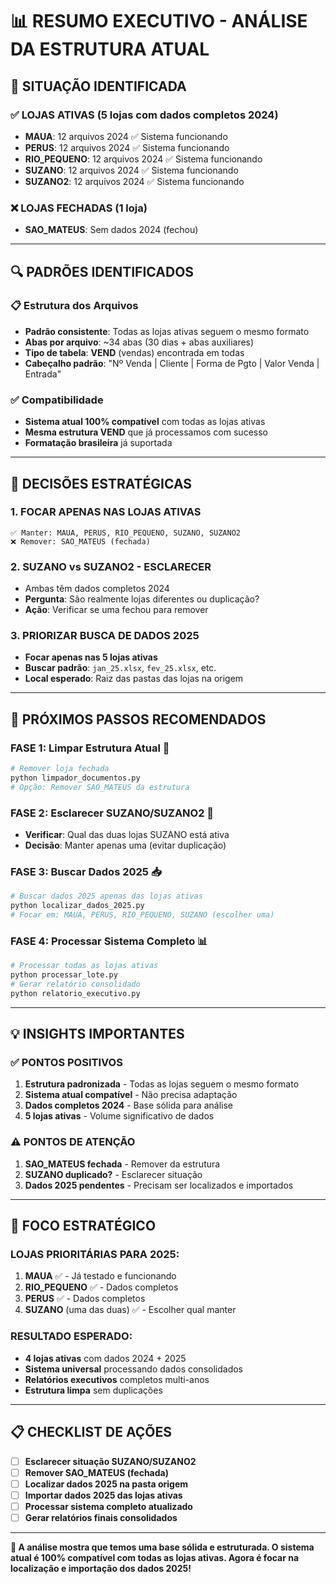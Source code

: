 # 📊 RESUMO EXECUTIVO - ANÁLISE DA ESTRUTURA ATUAL

## 🎯 SITUAÇÃO IDENTIFICADA

### ✅ **LOJAS ATIVAS (5 lojas com dados completos 2024)**
- **MAUA**: 12 arquivos 2024 ✅ Sistema funcionando
- **PERUS**: 12 arquivos 2024 ✅ Sistema funcionando  
- **RIO_PEQUENO**: 12 arquivos 2024 ✅ Sistema funcionando
- **SUZANO**: 12 arquivos 2024 ✅ Sistema funcionando
- **SUZANO2**: 12 arquivos 2024 ✅ Sistema funcionando

### ❌ **LOJAS FECHADAS (1 loja)**
- **SAO_MATEUS**: Sem dados 2024 (fechou)

---

## 🔍 **PADRÕES IDENTIFICADOS**

### 📋 **Estrutura dos Arquivos**
- **Padrão consistente**: Todas as lojas ativas seguem o mesmo formato
- **Abas por arquivo**: ~34 abas (30 dias + abas auxiliares)
- **Tipo de tabela**: **VEND** (vendas) encontrada em todas
- **Cabeçalho padrão**: "Nº Venda | Cliente | Forma de Pgto | Valor Venda | Entrada"

### ✅ **Compatibilidade**
- **Sistema atual 100% compatível** com todas as lojas ativas
- **Mesma estrutura VEND** que já processamos com sucesso
- **Formatação brasileira** já suportada

---

## 🎯 **DECISÕES ESTRATÉGICAS**

### 1. **FOCAR APENAS NAS LOJAS ATIVAS**
```
✅ Manter: MAUA, PERUS, RIO_PEQUENO, SUZANO, SUZANO2
❌ Remover: SAO_MATEUS (fechada)
```

### 2. **SUZANO vs SUZANO2 - ESCLARECER**
- Ambas têm dados completos 2024
- **Pergunta**: São realmente lojas diferentes ou duplicação?
- **Ação**: Verificar se uma fechou para remover

### 3. **PRIORIZAR BUSCA DE DADOS 2025**
- **Focar apenas nas 5 lojas ativas**
- **Buscar padrão**: `jan_25.xlsx`, `fev_25.xlsx`, etc.
- **Local esperado**: Raiz das pastas das lojas na origem

---

## 🚀 **PRÓXIMOS PASSOS RECOMENDADOS**

### **FASE 1: Limpar Estrutura Atual** 🧹
```bash
# Remover loja fechada
python limpador_documentos.py
# Opção: Remover SAO_MATEUS da estrutura
```

### **FASE 2: Esclarecer SUZANO/SUZANO2** 🤔
- **Verificar**: Qual das duas lojas SUZANO está ativa
- **Decisão**: Manter apenas uma (evitar duplicação)

### **FASE 3: Buscar Dados 2025** 📥
```bash
# Buscar dados 2025 apenas das lojas ativas
python localizar_dados_2025.py
# Focar em: MAUA, PERUS, RIO_PEQUENO, SUZANO (escolher uma)
```

### **FASE 4: Processar Sistema Completo** 📊
```bash
# Processar todas as lojas ativas
python processar_lote.py
# Gerar relatório consolidado
python relatorio_executivo.py
```

---

## 💡 **INSIGHTS IMPORTANTES**

### ✅ **PONTOS POSITIVOS**
1. **Estrutura padronizada** - Todas as lojas seguem o mesmo formato
2. **Sistema atual compatível** - Não precisa adaptação
3. **Dados completos 2024** - Base sólida para análise
4. **5 lojas ativas** - Volume significativo de dados

### ⚠️ **PONTOS DE ATENÇÃO**
1. **SAO_MATEUS fechada** - Remover da estrutura
2. **SUZANO duplicado?** - Esclarecer situação
3. **Dados 2025 pendentes** - Precisam ser localizados e importados

---

## 🎯 **FOCO ESTRATÉGICO**

### **LOJAS PRIORITÁRIAS PARA 2025:**
1. **MAUA** ✅ - Já testado e funcionando
2. **RIO_PEQUENO** ✅ - Dados completos
3. **PERUS** ✅ - Dados completos  
4. **SUZANO** (uma das duas) ✅ - Escolher qual manter

### **RESULTADO ESPERADO:**
- **4 lojas ativas** com dados 2024 + 2025
- **Sistema universal** processando dados consolidados
- **Relatórios executivos** completos multi-anos
- **Estrutura limpa** sem duplicações

---

## 📋 **CHECKLIST DE AÇÕES**

- [ ] **Esclarecer situação SUZANO/SUZANO2**
- [ ] **Remover SAO_MATEUS (fechada)**
- [ ] **Localizar dados 2025 na pasta origem**
- [ ] **Importar dados 2025 das lojas ativas**
- [ ] **Processar sistema completo atualizado**
- [ ] **Gerar relatórios finais consolidados**

---

**🎉 A análise mostra que temos uma base sólida e estruturada. O sistema atual é 100% compatível com todas as lojas ativas. Agora é focar na localização e importação dos dados 2025!**